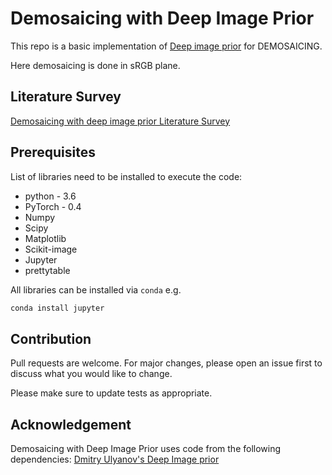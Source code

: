 # Demosaicing with Deep Image Prior

This repo is a basic implementation of [Deep image prior](https://arxiv.org/abs/1711.10925) for DEMOSAICING.

Here demosaicing is done in sRGB plane.



## Literature Survey

[Demosaicing with deep image prior Literature Survey](https://drive.google.com/file/d/1zbC6VhvdziOigYLSJ3uKVatghoJTD70y/view?usp=sharing)


## Prerequisites

List of libraries need to be installed to execute the code:
* python - 3.6
* PyTorch - 0.4
* Numpy
* Scipy
* Matplotlib
* Scikit-image
* Jupyter
* prettytable

All libraries can be installed via ``` conda ``` 
e.g.
```python
conda install jupyter
```


## Contribution
Pull requests are welcome. For major changes, please open an issue first to discuss what you would like to change.

Please make sure to update tests as appropriate.
## Acknowledgement
Demosaicing with Deep Image Prior uses code from the following dependencies:
[Dmitry Ulyanov's Deep Image prior](https://github.com/DmitryUlyanov/deep-image-prior)
